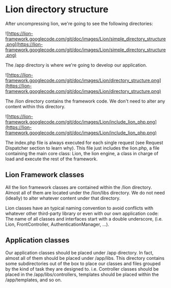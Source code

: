 # Lion directory structure #
After uncompressing lion, we're going to see the following directories:

![https://lion-framework.googlecode.com/git/doc/images/Lion/simple_directory_structure.png](https://lion-framework.googlecode.com/git/doc/images/Lion/simple_directory_structure.png)

The /app directory is where we're going to develop our application.

![https://lion-framework.googlecode.com/git/doc/images/Lion/directory_structure.png](https://lion-framework.googlecode.com/git/doc/images/Lion/directory_structure.png)

The /lion directory contains the framework code. We don't need to alter any content within this directory.

![https://lion-framework.googlecode.com/git/doc/images/Lion/include_lion_php.png](https://lion-framework.googlecode.com/git/doc/images/Lion/include_lion_php.png)

The index.php file is always executed for each single request (see Request Dispatcher section to learn why).
This file just includes the lion.php, a file containing the main core class: Lion, the lion engine, a class in charge of load and execute the rest of the framework.


## Lion Framework classes ##
All the lion framework classes are contained within the /lion directory. Almost all of them are located under the /lion/libs directory.
We do not need (ideally) to alter whatever content under that directory.

Lion classes have an typical naming convention to avoid conflicts with whatever other third-party library or even with our own application code: The name of all classes and interfaces start with a double underscore, (i.e. Lion, FrontController, AuthenticationManager, ...).

## Application classes ##
Our application classes should be placed under /app directory. In fact, almost all of them should be placed under /app/libs.
This directory contains some subdirectories out of the box to place our classes and files grouped by the kind of task they are designed to. i.e. Controller classes should be placed in the /app/libs/controllers, templates should be placed within the /app/templates, and so on.